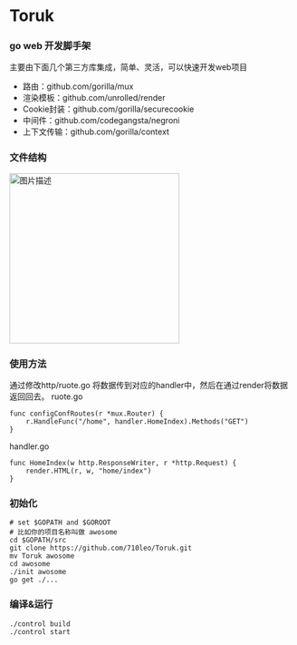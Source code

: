 # Toruk
### go web 开发脚手架

主要由下面几个第三方库集成，简单、灵活，可以快速开发web项目

* 路由：github.com/gorilla/mux
* 渲染模板：github.com/unrolled/render
* Cookie封装：github.com/gorilla/securecookie
* 中间件：github.com/codegangsta/negroni
* 上下文传输：github.com/gorilla/context 

### 文件结构
<img src="http://x2know.qiniudn.com/toruk2.png" width = "300" style="margin-left:0px" alt="图片描述" align=center />


### 使用方法
通过修改http/ruote.go 将数据传到对应的handler中，然后在通过render将数据返回回去。
ruote.go 

    func configConfRoutes(r *mux.Router) {
		r.HandleFunc("/home", handler.HomeIndex).Methods("GET")
	}

handler.go

    func HomeIndex(w http.ResponseWriter, r *http.Request) {
		render.HTML(r, w, "home/index")
	}

### 初始化

    # set $GOPATH and $GOROOT
    # 比如你的项目名称叫做 awosome
    cd $GOPATH/src
    git clone https://github.com/710leo/Toruk.git
    mv Toruk awosome
    cd awosome
    ./init awosome
    go get ./...

### 编译&运行
    ./control build
    ./control start
